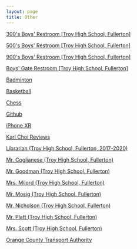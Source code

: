 ```yaml
---
layout: page
title: Other
---
```


[300's Boys' Restroom [Troy High School, Fullerton]](https://karlcxu.github.io/KarlChoiReviews/2019/01/30/300-Restroom.html)

[500's Boys' Restroom [Troy High School, Fullerton]](https://karlcxu.github.io/KarlChoiReviews/2019/01/29/500Restroom.html)

[900's Boys' Restroom [Troy High School, Fullerton]](https://karlcxu.github.io/KarlChoiReviews/2019/01/30/900-Restroom.html)

[Boys' Gate Restroom [Troy High School, Fullerton]](https://karlcxu.github.io/KarlChoiReviews/2019/01/30/Gate-Restroom.html)

[Badminton](https://karlcxu.github.io/KarlChoiReviews/1934/07/05/Badminton.html)

[Basketball](https://karlcxu.github.io/KarlChoiReviews/1891/12/01/Basketball.html)

[Chess](https://karlcxu.github.io/KarlChoiReviews/1851/05/01/Modern-Chess.html)

[Github](https://karlcxu.github.io/KarlChoiReviews/2007/10/19/Github.html)

[iPhone XR](https://karlcxu.github.io/KarlChoiReviews/2018/09/12/iPhone-XR.html)

[Karl Choi Reviews](https://karlcxu.github.io/KarlChoiReviews/2019/01/29/Kcxreviews.html)

[Librarian (Troy High School, Fullerton, 2017-2020)](https://karlcxu.github.io/KarlChoiReviews/2019/01/29/THS-Librarian.html)

[Mr. Coglianese (Troy High School, Fullerton)](https://karlcxu.github.io/KarlChoiReviews/2019/01/29/Mr.-Coglianese.html)

[Mr. Goodman (Troy High School, Fullerton)](https://karlcxu.github.io/KarlChoiReviews/2019/02/06/Mr-Goodman.html)

[Mrs. Milord (Troy High School, Fullerton)](https://karlcxu.github.io/KarlChoiReviews/2019/02/06/Mrs-Milord.html)

[Mr. Mosig (Troy High School, Fullerton)](https://karlcxu.github.io/KarlChoiReviews/2019/02/06/Mr-Mosig.html)

[Mr. Nicholson (Troy High School, Fullerton)](https://karlcxu.github.io/KarlChoiReviews/2019/02/06/Mr-Nicholson.html)

[Mr. Platt (Troy High School, Fullerton)](https://karlcxu.github.io/KarlChoiReviews/2019/02/06/Mr-Platt.html)

[Mrs. Scott (Troy High School, Fullerton)](https://karlcxu.github.io/KarlChoiReviews/2019/02/06/Mrs-Scott.html)

[Orange County Transport Authority](https://karlcxu.github.io/KarlChoiReviews/1991/01/01/OCTA.html)
